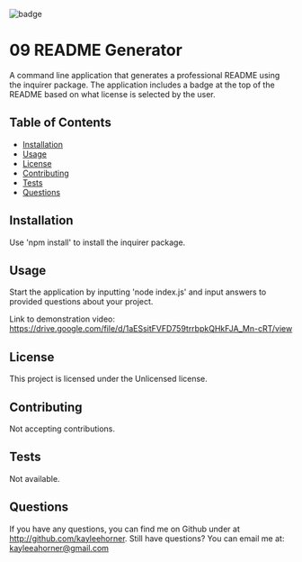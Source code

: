 
![badge](https://img.shields.io/badge/license-Unlicensed-blue)

# 09 README Generator

A command line application that generates a professional README using the inquirer package. The application includes a badge at the top of the README based on what license is selected by the user.

## Table of Contents
* [Installation](#Installation)
* [Usage](#Usage)
* [License](#License)
* [Contributing](#Contributing)
* [Tests](#Tests)
* [Questions](#Questions)


## Installation
Use 'npm install' to install the inquirer package. 

## Usage
Start the application by inputting 'node index.js' and input answers to provided questions about your project.

Link to demonstration video: https://drive.google.com/file/d/1aESsitFVFD759trrbpkQHkFJA_Mn-cRT/view

## License
This project is licensed under the Unlicensed license.

## Contributing
Not accepting contributions.

## Tests
Not available.

## Questions
If you have any questions, you can find me on Github under at http://github.com/kayleehorner. Still have questions? You can email me at: kayleeahorner@gmail.com
